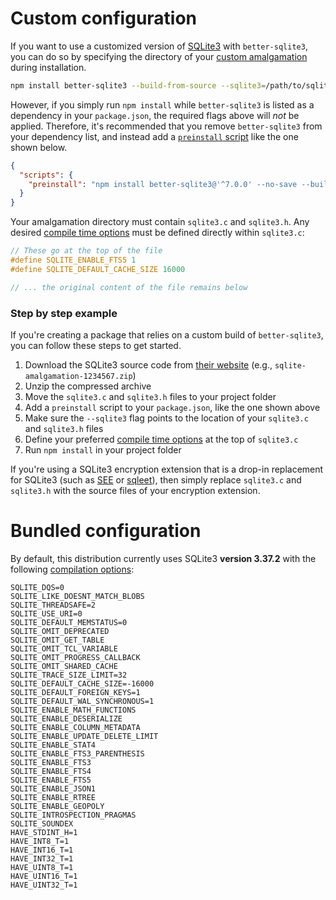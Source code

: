 # Custom configuration

If you want to use a customized version of [SQLite3](https://www.sqlite.org) with `better-sqlite3`, you can do so by specifying the directory of your [custom amalgamation](https://www.sqlite.org/amalgamation.html) during installation.

```bash
npm install better-sqlite3 --build-from-source --sqlite3=/path/to/sqlite-amalgamation
```

However, if you simply run `npm install` while `better-sqlite3` is listed as a dependency in your `package.json`, the required flags above will *not* be applied. Therefore, it's recommended that you remove `better-sqlite3` from your dependency list, and instead add a [`preinstall` script](https://docs.npmjs.com/misc/scripts) like the one shown below.

```json
{
  "scripts": {
    "preinstall": "npm install better-sqlite3@'^7.0.0' --no-save --build-from-source --sqlite3=\"$(pwd)/sqlite-amalgamation\""
  }
}
```

Your amalgamation directory must contain `sqlite3.c` and `sqlite3.h`. Any desired [compile time options](https://www.sqlite.org/compile.html) must be defined directly within `sqlite3.c`:

```c
// These go at the top of the file
#define SQLITE_ENABLE_FTS5 1
#define SQLITE_DEFAULT_CACHE_SIZE 16000

// ... the original content of the file remains below
```

### Step by step example

If you're creating a package that relies on a custom build of `better-sqlite3`, you can follow these steps to get started.

1. Download the SQLite3 source code from [their website](https://sqlite.com/download.html) (e.g., `sqlite-amalgamation-1234567.zip`)
2. Unzip the compressed archive
3. Move the `sqlite3.c` and `sqlite3.h` files to your project folder
4. Add a `preinstall` script to your `package.json`, like the one shown above
5. Make sure the `--sqlite3` flag points to the location of your `sqlite3.c` and `sqlite3.h` files
6. Define your preferred [compile time options](https://www.sqlite.org/compile.html) at the top of `sqlite3.c`
7. Run `npm install` in your project folder

If you're using a SQLite3 encryption extension that is a drop-in replacement for SQLite3 (such as [SEE](https://www.sqlite.org/see/doc/release/www/readme.wiki) or [sqleet](https://github.com/resilar/sqleet)), then simply replace `sqlite3.c` and `sqlite3.h` with the source files of your encryption extension.

# Bundled configuration

By default, this distribution currently uses SQLite3 **version 3.37.2** with the following [compilation options](https://www.sqlite.org/compile.html):

```
SQLITE_DQS=0
SQLITE_LIKE_DOESNT_MATCH_BLOBS
SQLITE_THREADSAFE=2
SQLITE_USE_URI=0
SQLITE_DEFAULT_MEMSTATUS=0
SQLITE_OMIT_DEPRECATED
SQLITE_OMIT_GET_TABLE
SQLITE_OMIT_TCL_VARIABLE
SQLITE_OMIT_PROGRESS_CALLBACK
SQLITE_OMIT_SHARED_CACHE
SQLITE_TRACE_SIZE_LIMIT=32
SQLITE_DEFAULT_CACHE_SIZE=-16000
SQLITE_DEFAULT_FOREIGN_KEYS=1
SQLITE_DEFAULT_WAL_SYNCHRONOUS=1
SQLITE_ENABLE_MATH_FUNCTIONS
SQLITE_ENABLE_DESERIALIZE
SQLITE_ENABLE_COLUMN_METADATA
SQLITE_ENABLE_UPDATE_DELETE_LIMIT
SQLITE_ENABLE_STAT4
SQLITE_ENABLE_FTS3_PARENTHESIS
SQLITE_ENABLE_FTS3
SQLITE_ENABLE_FTS4
SQLITE_ENABLE_FTS5
SQLITE_ENABLE_JSON1
SQLITE_ENABLE_RTREE
SQLITE_ENABLE_GEOPOLY
SQLITE_INTROSPECTION_PRAGMAS
SQLITE_SOUNDEX
HAVE_STDINT_H=1
HAVE_INT8_T=1
HAVE_INT16_T=1
HAVE_INT32_T=1
HAVE_UINT8_T=1
HAVE_UINT16_T=1
HAVE_UINT32_T=1
```

